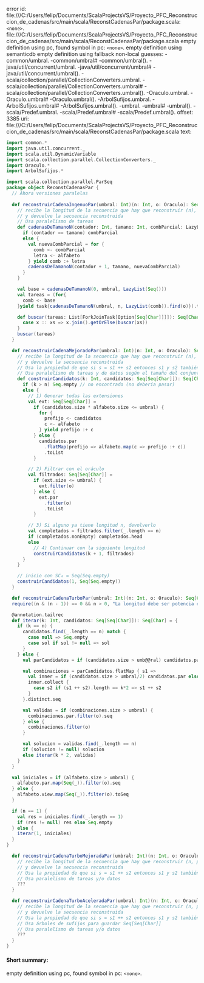 error id: file:///C:/Users/felip/Documents/ScalaProjectsVS/Proyecto_PFC_Reconstruccion_de_cadenas/src/main/scala/ReconstCadenasPar/package.scala:`<none>`.
file:///C:/Users/felip/Documents/ScalaProjectsVS/Proyecto_PFC_Reconstruccion_de_cadenas/src/main/scala/ReconstCadenasPar/package.scala
empty definition using pc, found symbol in pc: `<none>`.
empty definition using semanticdb
empty definition using fallback
non-local guesses:
	 -common/umbral.
	 -common/umbral#
	 -common/umbral().
	 -java/util/concurrent/umbral.
	 -java/util/concurrent/umbral#
	 -java/util/concurrent/umbral().
	 -scala/collection/parallel/CollectionConverters.umbral.
	 -scala/collection/parallel/CollectionConverters.umbral#
	 -scala/collection/parallel/CollectionConverters.umbral().
	 -Oraculo.umbral.
	 -Oraculo.umbral#
	 -Oraculo.umbral().
	 -ArbolSufijos.umbral.
	 -ArbolSufijos.umbral#
	 -ArbolSufijos.umbral().
	 -umbral.
	 -umbral#
	 -umbral().
	 -scala/Predef.umbral.
	 -scala/Predef.umbral#
	 -scala/Predef.umbral().
offset: 3385
uri: file:///C:/Users/felip/Documents/ScalaProjectsVS/Proyecto_PFC_Reconstruccion_de_cadenas/src/main/scala/ReconstCadenasPar/package.scala
text:
```scala
import common.*
import java.util.concurrent._
import scala.util.DynamicVariable
import scala.collection.parallel.CollectionConverters._
import Oraculo.*
import ArbolSufijos.*

import scala.collection.parallel.ParSeq
package object ReconstCadenasPar {
  // Ahora versiones paralelas
  
  def reconstruirCadenaIngenuoPar(umbral: Int)(n: Int, o: Oraculo): Seq[Char] = {
    // recibe la longitud de la secuencia que hay que reconstruir (n), y un oráculo para esa secuencia
    // y devuelve la secuencia reconstruida
    // Usa paralelismo de tareas
    def cadenasDeTamanoN(contador: Int, tamano: Int, combParcial: LazyList[Seq[Char]]): LazyList[Seq[Char]] = {
      if (contador == tamano) combParcial
      else {
        val nuevaCombParcial = for {
          comb <- combParcial
          letra <- alfabeto
        } yield comb :+ letra
        cadenasDeTamanoN(contador + 1, tamano, nuevaCombParcial)
      }
    }

    val base = cadenasDeTamanoN(0, umbral, LazyList(Seq()))
    val tareas = (for{
      comb <- base
    }yield task{cadenasDeTamanoN(umbral, n, LazyList(comb)).find(o)}).toList

    def buscar(tareas: List[ForkJoinTask[Option[Seq[Char]]]]): Seq[Char] = tareas match{
      case x :: xs => x.join().getOrElse(buscar(xs))
    }
    buscar(tareas)
  }

  def reconstruirCadenaMejoradoPar(umbral: Int)(n: Int, o: Oraculo): Seq[Char] = {
    // recibe la longitud de la secuencia que hay que reconstruir (n), y un oráculo para esa secuencia
    // y devuelve la secuencia reconstruida
    // Usa la propiedad de que si s = s1 ++ s2 entonces s1 y s2 también son subsecuencias de s
    // Usa paralelismo de tareas y de datos según el tamaño del conjunto
    def construirCandidatos(k: Int, candidatos: Seq[Seq[Char]]): Seq[Char] = {
      if (k > n) Seq.empty // no encontrado (no debería pasar)
      else {
        // 1) Generar todas las extensiones
        val ext: Seq[Seq[Char]] =
          if (candidatos.size * alfabeto.size <= umbral) {
            for {
              prefijo <- candidatos
              c <- alfabeto
            } yield prefijo :+ c
          } else {
            candidatos.par
              .flatMap(prefijo => alfabeto.map(c => prefijo :+ c))
              .toList
          }

        // 2) Filtrar con el oráculo
        val filtrados: Seq[Seq[Char]] =
          if (ext.size <= umbral) {
            ext.filter(o)
          } else {
            ext.par
              .filter(o)
              .toList
          }

        // 3) Si alguno ya tiene longitud n, devolverlo
        val completados = filtrados.filter(_.length == n)
        if (completados.nonEmpty) completados.head
        else
          // 4) Continuar con la siguiente longitud
          construirCandidatos(k + 1, filtrados)
      }
    }

    // inicio con SC₀ = Seq(Seq.empty)
    construirCandidatos(1, Seq(Seq.empty))
  }

  def reconstruirCadenaTurboPar(umbral: Int)(n: Int, o: Oraculo): Seq[Char] = {
  require((n & (n - 1)) == 0 && n > 0, "La longitud debe ser potencia de dos")

  @annotation.tailrec
  def iterar(k: Int, candidatos: Seq[Seq[Char]]): Seq[Char] = {
    if (k == n) {
      candidatos.find(_.length == n) match {
        case null => Seq.empty
        case sol if sol != null => sol
      }
    } else {
      val parCandidatos = if (candidatos.size > umb@@ral) candidatos.par else candidatos

      val combinaciones = parCandidatos.flatMap { s1 =>
        val inner = if (candidatos.size > umbral/2) candidatos.par else candidatos
        inner.collect {
          case s2 if (s1 ++ s2).length == k*2 => s1 ++ s2
        }
      }.distinct.seq

      val validas = if (combinaciones.size > umbral) {
        combinaciones.par.filter(o).seq
      } else {
        combinaciones.filter(o)
      }

      val solucion = validas.find(_.length == n)
      if (solucion != null) solucion
      else iterar(k * 2, validas)
    }
  }

  val iniciales = if (alfabeto.size > umbral) {
    alfabeto.par.map(Seq(_)).filter(o).seq
  } else {
    alfabeto.view.map(Seq(_)).filter(o).toSeq
  }

  if (n == 1) {
    val res = iniciales.find(_.length == 1)
    if (res != null) res else Seq.empty
  } else {
    iterar(1, iniciales)
  }
}

  def reconstruirCadenaTurboMejoradaPar(umbral: Int)(n: Int, o: Oraculo): Seq[Char] = {
    // recibe la longitud de la secuencia que hay que reconstruir (n, potencia de 2), y un oráculo para esa secuencia
    // y devuelve la secuencia reconstruida
    // Usa la propiedad de que si s = s1 ++ s2 entonces s1 y s2 también son subsecuencias de s
    // Usa paralelismo de tareas y/o datos
    ???
  }

  def reconstruirCadenaTurboAceleradaPar(umbral: Int)(n: Int, o: Oraculo): Seq[Char] = {
    // recibe la longitud de la secuencia que hay que reconstruir (n, potencia de 2), y un oráculo para esa secuencia
    // y devuelve la secuencia reconstruida
    // Usa la propiedad de que si s = s1 ++ s2 entonces s1 y s2 también son subsecuencias de s
    // Usa árboles de sufijos para guardar Seq[Seq[Char]]
    // Usa paralelismo de tareas y/o datos
    ???
  }
}

```


#### Short summary: 

empty definition using pc, found symbol in pc: `<none>`.